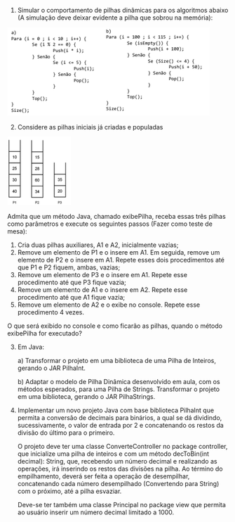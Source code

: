 1. Simular o comportamento de pilhas dinâmicas para os algoritmos abaixo (A simulação deve
   deixar evidente a pilha que sobrou na memória):

![img.png](../Imagens/img.png)

2. Considere as pilhas iniciais já criadas e populadas

![img.png](../Imagens/img1.png)

Admita que um método Java, chamado exibePilha, receba essas três pilhas como parâmetros e
execute os seguintes passos (Fazer como teste de mesa):
   1. Cria duas pilhas auxiliares, A1 e A2, inicialmente vazias;
   2. Remove um elemento de P1 e o insere em A1. Em seguida, remove um elemento de P2 e o
      insere em A1. Repete esses dois procedimentos até que P1 e P2 fiquem, ambas, vazias;
   3. Remove um elemento de P3 e o insere em A1. Repete esse procedimento até que P3 fique
      vazia;
   4. Remove um elemento de A1 e o insere em A2. Repete esse procedimento até que A1 fique
      vazia;
   5. Remove um elemento de A2 e o exibe no console. Repete esse procedimento 4 vezes.
      
O que será exibido no console e como ficarão as pilhas, quando o método exibePilha for executado?

3. Em Java:

   a) Transformar o projeto em uma biblioteca de uma Pilha de Inteiros, gerando o JAR PilhaInt.
   
    b) Adaptar o modelo de Pilha Dinâmica desenvolvido em aula, com os métodos esperados, para
   uma Pilha de Strings. Transformar o projeto em uma biblioteca, gerando o JAR PilhaStrings.

4. Implementar um novo projeto Java com base biblioteca PilhaInt que permita a conversão de
   decimais para binários, a qual se dá dividindo, sucessivamente, o valor de entrada por 2 e
    concatenando os restos da divisão do último para o primeiro.

    O projeto deve ter uma classe ConverteController no package controller, que inicialize uma pilha
    de inteiros e com um método decToBin(int decimal): String, que, recebendo um número decimal
    e realizando as operações, irá inserindo os restos das divisões na pilha. Ao término do
    empilhamento, deverá ser feita a operação de desempilhar, concatenando cada número
    desempilhado (Convertendo para String) com o próximo, até a pilha esvaziar.

    Deve-se ter também uma classe Principal no package view que permita ao usuário inserir um
    número decimal limitado a 1000.
